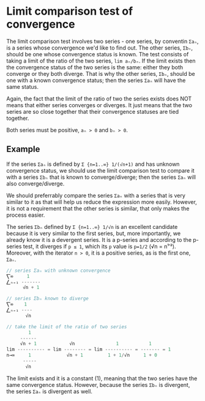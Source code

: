 # Limit comparison test of convergence

The limit comparison test involves two series - one series, by conventin `Σaₙ`, is a series whose convergence we'd like to find out. The other series, `Σbₙ`, should be one whose convergence status is known. The test consists of taking a limit of the ratio of the two series, `lim aₙ/bₙ`. If the limit exists then the convergence status of the two series is the same: either they both converge or they both diverge. That is why the other series, `Σbₙ`, should be one with a known convergence status; then the series `Σaₙ` will have the same status.

Again, the fact that the limit of the ratio of two the series exists does NOT means that either series converges or diverges. It just means that the two series are so close together that their convergence statuses are tied together.

Both series must be positive, `aₙ > 0` and `bₙ > 0`.

## Example

If the series `Σaₙ` is defined by `Σ {n=1..∞} 1/(√n+1)` and has unknown convergence status, we should use the limit comparison test to compare it with a series `Σbₙ` that is known to converge/diverge; then the series `Σaₙ` will also converge/diverge.

We should preferrably compare the series `Σaₙ` with a series that is very similar to it as that will help us reduce the expression more easily. However, it is not a requirement that the other series is similar, that only makes the process easier.

The series `Σbₙ` defined by `Σ {n=1..∞} 1/√n` is an excellent candidate because it is very similar to the first series, but, more importantly, we already know it is a devergent series. It is a p-series and according to the p-series test, it diverges if `p ≤ 1`, which its `p` value is `p=1/2` (√n = n¹′²). Moreover, with the iterator `n > 0`, it is a positive series, as is the first one, `Σaₙ`.

```js
// series Σaₙ with unknown convergence
⎲∞     1
⎳ₙ₌₁ -------
      √n + 1

// series Σbₙ known to diverge
⎲∞    1
⎳ₙ₌₁ ----
       √n

// take the limit of the ratio of two series
        1
     ------
     √n + 1            √n               1           1
lim ---------- = lim -------- = lim ---------- = ------- = 1
n→∞     1             √n + 1         1 + 1/√n     1 + 0
      -----
       √n
```

The limit exists and it is a constant (1), meaning that the two series have the same convergence status. However, because the series `Σbₙ` is divergent, the series `Σaₙ` is divergent as well.
